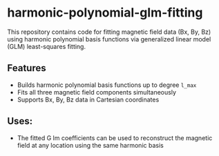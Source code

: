 # harmonic-polynomial-glm-fitting

This repository contains code for fitting magnetic field data (Bx, By, Bz) using harmonic polynomial basis functions via generalized linear model (GLM) least-squares fitting.

## Features
- Builds harmonic polynomial basis functions up to degree `l_max`
- Fits all three magnetic field components simultaneously
- Supports Bx, By, Bz data in Cartesian coordinates

## Uses:
- The fitted G lm coefficients can be used to reconstruct the magnetic field at any location using the same harmonic basis
